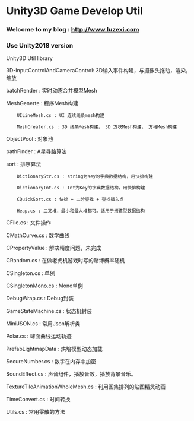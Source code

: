 Unity3D Game Develop Util
===========

### Welcome to my blog : http://www.luzexi.com 

### Use Unity2018 version

Unity3D Util library

3D-InputControlAndCameraControl: 3D输入事件构建，与摄像头拖动，渲染，缩放

batchRender : 实时动态合并模型Mesh

MeshGenerte : 程序Mesh构建

		UILineMesh.cs : UI 连续线条mesh构建

		MeshCreator.cs : 3D 线条Mesh构建， 3D 方块Mesh构建， 方格Mesh构建

ObjectPool : 对象池

pathFinder : A星寻路算法

sort : 排序算法

		DictionaryStr.cs : string为Key的字典数据结构，用快排构建

		DictionaryInt.cs : Int为Key的字典数据结构，用快排构建
		
		CQuickSort.cs : 快排 + 二分查找 + 查找插入点

		Heap.cs : 二叉堆，最小和最大堆都可。适用于搭建型数据结构

CFile.cs : 文件操作

CMathCurve.cs : 数学曲线

CPropertyValue : 解决精度问题，未完成

CRandom.cs : 在做老虎机游戏时写的赌博概率随机

CSingleton.cs : 单例

CSingletonMono.cs : Mono单例

DebugWrap.cs : Debug封装

GameStateMachine.cs : 状态机封装

MiniJSON.cs : 常用Json解析类

Polar.cs : 球面曲线运动轨迹

PrefabLightmapData : 烘培模型动态加载

SecureNumber.cs : 数字在内存中加密

SoundEffect.cs : 声音组件，播放音效，播放背景音乐。

TextureTileAnimationWholeMesh.cs : 利用图集排列的贴图精灵动画

TimeConvert.cs : 时间转换

Utils.cs : 常用零散的方法
